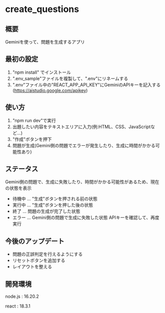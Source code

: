 # create_questions

## 概要
Geminiを使って、問題を生成するアプリ

## 最初の設定
1. "npm install" でインストール
2. ".env_sample"ファイルを複製して、".env"にリネームする
3. ".env"ファイル中の"REACT_APP_API_KEY"にGeminiのAPIキーを記入する(https://aistudio.google.com/apikey)

## 使い方
1. "npm run dev"で実行
2. 出題したい内容をテキストエリアに入力(例:HTML、CSS、JavaScriptなど...)
3. "作成"ボタンを押下
4. 問題が生成(Gemini側の問題でエラーが発生したり、生成に時間がかかる可能性あり)

## ステータス
Gemini側の問題で、生成に失敗したり、時間がかかる可能性があるため、現在の状態を表示

- 待機中 ... "生成"ボタンを押される前の状態
- 実行中 ... "生成"ボタンを押した後の状態
- 終了 ... 問題の生成が完了した状態
- エラー ... Gemini側の問題で生成に失敗した状態 APIキーを確認して、再度実行

## 今後のアップデート
-  問題の正誤判定を行えるようにする
-  リセットボタンを追加する
-  レイアウトを整える


## 開発環境
node.js : 16.20.2

react : 18.3.1
